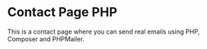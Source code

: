 # Contact Page PHP

This is a contact page where you can send real emails using PHP, Composer and PHPMailer.